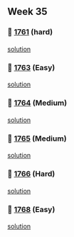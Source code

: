 ## Week 35
### 👀 [1761](https://leetcode.com/problemset/all/?search=1761&page=1) (hard)
####
[solution]()
####
### 👀 [1763](https://leetcode.com/problemset/all/?search=1763&page=1) (Easy)
####
[solution]()
####
### 👀 [1764](https://leetcode.com/problemset/all/?search=1764&page=1) (Medium)
####
[solution]()
####
### 👀 [1765](https://leetcode.com/problemset/all/?search=1765&page=1) (Medium)
####
[solution]()
####
### 👀 [1766](https://leetcode.com/problemset/all/?search=1766&page=1) (Hard)
####
[solution]()
####
### 👀 [1768](https://leetcode.com/problemset/all/?search=1768&page=1) (Easy)
####
[solution]()
####
